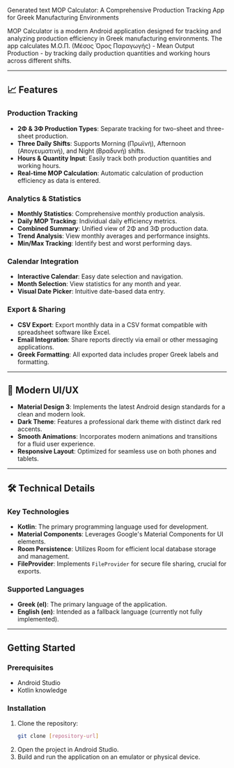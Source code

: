 Generated text
MOP Calculator: A Comprehensive Production Tracking App for Greek Manufacturing Environments

MOP Calculator is a modern Android application designed for tracking and analyzing production efficiency in Greek manufacturing environments. The app calculates Μ.Ο.Π. (Μέσος Όρος Παραγωγής) - Mean Output Production - by tracking daily production quantities and working hours across different shifts.

---

## 📈 **Features**

### Production Tracking
*   **2Φ & 3Φ Production Types**: Separate tracking for two-sheet and three-sheet production.
*   **Three Daily Shifts**: Supports Morning (Πρωϊνή), Afternoon (Απογευματινή), and Night (Βραδυνή) shifts.
*   **Hours & Quantity Input**: Easily track both production quantities and working hours.
*   **Real-time MOP Calculation**: Automatic calculation of production efficiency as data is entered.

### Analytics & Statistics
*   **Monthly Statistics**: Comprehensive monthly production analysis.
*   **Daily MOP Tracking**: Individual daily efficiency metrics.
*   **Combined Summary**: Unified view of 2Φ and 3Φ production data.
*   **Trend Analysis**: View monthly averages and performance insights.
*   **Min/Max Tracking**: Identify best and worst performing days.

### Calendar Integration
*   **Interactive Calendar**: Easy date selection and navigation.
*   **Month Selection**: View statistics for any month and year.
*   **Visual Date Picker**: Intuitive date-based data entry.

### Export & Sharing
*   **CSV Export**: Export monthly data in a CSV format compatible with spreadsheet software like Excel.
*   **Email Integration**: Share reports directly via email or other messaging applications.
*   **Greek Formatting**: All exported data includes proper Greek labels and formatting.

---

## 🎨 **Modern UI/UX**

*   **Material Design 3**: Implements the latest Android design standards for a clean and modern look.
*   **Dark Theme**: Features a professional dark theme with distinct dark red accents.
*   **Smooth Animations**: Incorporates modern animations and transitions for a fluid user experience.
*   **Responsive Layout**: Optimized for seamless use on both phones and tablets.

---

## 🛠️ **Technical Details**

### Key Technologies
*   **Kotlin**: The primary programming language used for development.
*   **Material Components**: Leverages Google's Material Components for UI elements.
*   **Room Persistence**: Utilizes Room for efficient local database storage and management.
*   **FileProvider**: Implements `FileProvider` for secure file sharing, crucial for exports.

### Supported Languages
*   **Greek (el)**: The primary language of the application.
*   **English (en)**: Intended as a fallback language (currently not fully implemented).

---

## Getting Started

### Prerequisites
*   Android Studio
*   Kotlin knowledge

### Installation
1.  Clone the repository:
    ```bash
    git clone [repository-url]
    ```
2.  Open the project in Android Studio.
3.  Build and run the application on an emulator or physical device.
